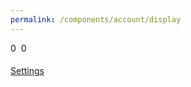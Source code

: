 ```yaml
---
permalink: /components/account/display
---
```

<div class="account-display">
    <div>
        <div class="crown-wrapper">
            <span class="crown crown-left" id="account-model-count">0</span>
            <img class="crown" id="account-picture" />
            <span class="crown crown-right" id="account-draft-count">0</span>
        </div>
        <h4 id="account-username"></h4>
        <a id="settings-btn" href="/account/settings" class="btn btn-primary btn-lg mt-3">Settings</a>
    </div>
</div>
